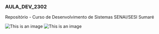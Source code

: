 ### AULA_DEV_2302

Repositório - Curso de Desenvolvimento de Sistemas SENAI/SESI Sumaré

![This is an image](http://c.files.bbci.co.uk/17444/production/_124800359_gettyimages-817514614.jpg)
![This is an image](download (1))
